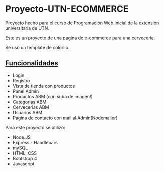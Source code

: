 # Proyecto-UTN-ECOMMERCE

Proyecto hecho para el curso de Programación Web Inicial de la extensión universitaria de UTN.

Este es un proyecto de una pagina de e-commerce para una cerveceria.

Se usó un template de colorlib.

<h2 style="text-decoration: underline;">Funcionalidades</h2>

<ul>
    <li>Login</li>
    <li>Registro</li>
    <li>Vista de tienda con productos</li>
    <li>Panel Admin</li>
    <li>Productos ABM (con suba de imagen!)</li>
    <li>Categorias ABM</li>
    <li>Cervecerias ABM</li>
    <li>Usuarios ABM</li>
    <li>Página de contacto con mail al Admin(Nodemailer)</li>
</ul>

<p>Para este proyecto se utilizó:</p>

<ul>
    <li>Node.JS</li>
    <li>Express - Handlebars</li>
    <li>mySQL</li>
    <li>HTML, CSS</li>
    <li>Bootstrap 4</li>
    <li>Javascript</li>
</ul>
